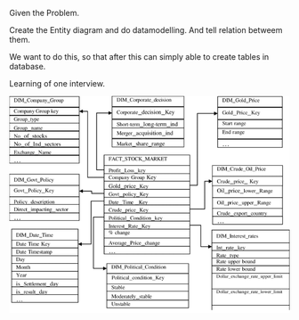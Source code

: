 Given the Problem.


Create the Entity diagram and do datamodelling.
And tell relation betweem them.



We want to do this, so that after this
can simply able to create tables in database.


Learning of one interview.

![alt text](image.png)